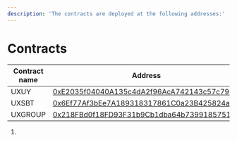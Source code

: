 ```yaml
---
description: 'The contracts are deployed at the following addresses:'
---
```


# Contracts



<table><thead><tr><th width="168">Contract name</th><th>Address</th></tr></thead><tbody><tr><td>UXUY </td><td><a href="https://arbiscan.io/address/0xE2035f04040A135c4dA2f96AcA742143c57c79F9">0xE2035f04040A135c4dA2f96AcA742143c57c79F9</a></td></tr><tr><td>UXSBT</td><td><a href="https://arbiscan.io/address/0x6Ef77Af3bEe7A189318317861C0a23B425824a48">0x6Ef77Af3bEe7A189318317861C0a23B425824a48</a></td></tr><tr><td>UXGROUP</td><td><a href="https://arbiscan.io/address/0x218fbd0f18fd93f31b9cb1dba64b739918575171">0x218FBd0f18FD93F31b9Cb1dba64b739918575171</a></td></tr></tbody></table>



1.
